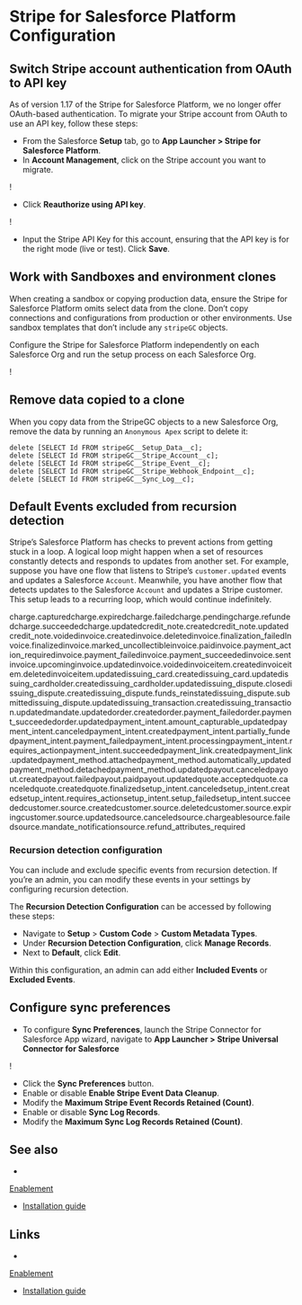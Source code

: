 # Stripe for Salesforce Platform Configuration

## Switch Stripe account authentication from OAuth to API key

As of version 1.17 of the Stripe for Salesforce Platform, we no longer offer
OAuth-based authentication. To migrate your Stripe account from OAuth to use an
API key, follow these steps:

- From the Salesforce **Setup** tab, go to **App Launcher > Stripe for
Salesforce Platform**.
- In **Account Management**, click on the Stripe account you want to migrate.

!
- Click **Reauthorize using API key**.

!
- Input the Stripe API Key for this account, ensuring that the API key is for
the right mode (live or test). Click **Save**.

## Work with Sandboxes and environment clones

When creating a sandbox or copying production data, ensure the Stripe for
Salesforce Platform omits select data from the clone. Don’t copy connections and
configurations from production or other environments. Use sandbox templates that
don’t include any `stripeGC` objects.

Configure the Stripe for Salesforce Platform independently on each Salesforce
Org and run the setup process on each Salesforce Org.

!

## Remove data copied to a clone

When you copy data from the StripeGC objects to a new Salesforce Org, remove the
data by running an `Anonymous Apex` script to delete it:

```
delete [SELECT Id FROM stripeGC__Setup_Data__c];
delete [SELECT Id FROM stripeGC__Stripe_Account__c];
delete [SELECT Id FROM stripeGC__Stripe_Event__c];
delete [SELECT Id FROM stripeGC__Stripe_Webhook_Endpoint__c];
delete [SELECT Id FROM stripeGC__Sync_Log__c];
```

## Default Events excluded from recursion detection

Stripe’s Salesforce Platform has checks to prevent actions from getting stuck in
a loop. A logical loop might happen when a set of resources constantly detects
and responds to updates from another set. For example, suppose you have one flow
that listens to Stripe’s `customer.updated` events and updates a Salesforce
`Account`. Meanwhile, you have another flow that detects updates to the
Salesforce `Account` and updates a Stripe customer. This setup leads to a
recurring loop, which would continue indefinitely.

charge.capturedcharge.expiredcharge.failedcharge.pendingcharge.refundedcharge.succeededcharge.updatedcredit_note.createdcredit_note.updatedcredit_note.voidedinvoice.createdinvoice.deletedinvoice.finalization_failedInvoice.finalizedinvoice.marked_uncollectibleinvoice.paidinvoice.payment_action_requiredinvoice.payment_failedinvoice.payment_succeededinvoice.sentinvoice.upcominginvoice.updatedinvoice.voidedinvoiceitem.createdinvoiceitem.deletedinvoiceitem.updatedissuing_card.createdissuing_card.updatedissuing_cardholder.createdissuing_cardholder.updatedissuing_dispute.closedissuing_dispute.createdissuing_dispute.funds_reinstatedissuing_dispute.submittedissuing_dispute.updatedissuing_transaction.createdissuing_transaction.updatedmandate.updatedorder.createdorder.payment_failedorder.payment_succeededorder.updatedpayment_intent.amount_capturable_updatedpayment_intent.canceledpayment_intent.createdpayment_intent.partially_fundedpayment_intent.payment_failedpayment_intent.processingpayment_intent.requires_actionpayment_intent.succeededpayment_link.createdpayment_link.updatedpayment_method.attachedpayment_method.automatically_updatedpayment_method.detachedpayment_method.updatedpayout.canceledpayout.createdpayout.failedpayout.paidpayout.updatedquote.acceptedquote.canceledquote.createdquote.finalizedsetup_intent.canceledsetup_intent.createdsetup_intent.requires_actionsetup_intent.setup_failedsetup_intent.succeededcustomer.source.createdcustomer.source.deletedcustomer.source.expiringcustomer.source.updatedsource.canceledsource.chargeablesource.failedsource.mandate_notificationsource.refund_attributes_required
### Recursion detection configuration

You can include and exclude specific events from recursion detection. If you’re
an admin, you can modify these events in your settings by configuring recursion
detection.

The **Recursion Detection Configuration** can be accessed by following these
steps:

- Navigate to **Setup** > **Custom Code** > **Custom Metadata Types**.
- Under **Recursion Detection Configuration**, click **Manage Records**.
- Next to **Default**, click **Edit**.

Within this configuration, an admin can add either **Included Events** or
**Excluded Events**.

## Configure sync preferences

- To configure **Sync Preferences**, launch the Stripe Connector for Salesforce
App wizard, navigate to **App Launcher > Stripe Universal Connector for
Salesforce**

!
- Click the **Sync Preferences** button.
- Enable or disable **Enable Stripe Event Data Cleanup**.
- Modify the **Maximum Stripe Event Records Retained (Count)**.
- Enable or disable **Sync Log Records**.
- Modify the **Maximum Sync Log Records Retained (Count)**.

## See also

-
[Enablement](https://docs.stripe.com/connectors/stripe-connector-for-salesforce/enablement)
- [Installation
guide](https://docs.stripe.com/plugins/stripe-connector-for-salesforce/installation-guide)

## Links

-
[Enablement](https://docs.stripe.com/connectors/stripe-connector-for-salesforce/enablement)
- [Installation
guide](https://docs.stripe.com/plugins/stripe-connector-for-salesforce/installation-guide)